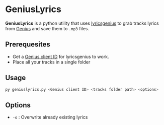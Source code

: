 # GeniusLyrics

**GeniusLyrics** is a python utility that uses [lyricsgenius](https://lyricsgenius.readthedocs.io/en/master/index.html) to grab tracks lyrics from [Genius](https://genius.com/) and save them to `.mp3` files.

## Prerequesites

- Get a [Genius client ID](https://genius.com/api-clients) for lyricsgenius to work.
- Place all your tracks in a single folder

## Usage

```bash
py geniuslyrics.py <Genius client ID> <tracks folder path> <options>
```

## Options

- `-o` : Overwrite already existing lyrics
